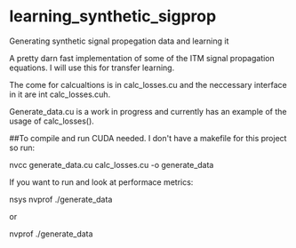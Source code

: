 # learning_synthetic_sigprop
Generating synthetic signal propegation data and learning it

A pretty darn fast implementation of some of the ITM signal propagation equations.  I will use this for transfer learning.

The come for calcualtions is in calc_losses.cu and the neccessary interface in it are int calc_losses.cuh.

Generate_data.cu is a work in progress and currently has an example of the usage of calc_losses().

##To compile and run
CUDA needed.  I don't have a makefile for this project so run:

nvcc generate_data.cu calc_losses.cu -o generate_data

If you want to run and look at performace metrics:

nsys nvprof ./generate_data

or

nvprof ./generate_data

